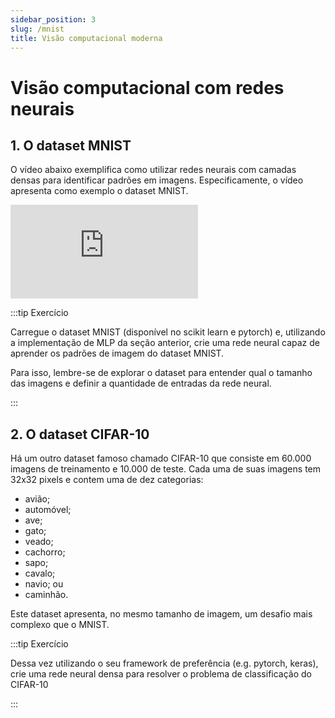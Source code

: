 ```yaml
---
sidebar_position: 3
slug: /mnist
title: Visão computacional moderna
---
```


# Visão computacional com redes neurais

## 1. O dataset MNIST

O vídeo abaixo exemplifica como utilizar redes neurais com camadas densas para
identificar padrões em imagens. Especificamente, o vídeo apresenta como exemplo
o dataset MNIST.

<div style={{ textAlign: 'center' }}>
    <iframe 
        style={{
            display: 'block',
            margin: 'auto',
            width: '100%',
            height: '50vh',
        }}
        src="https://www.youtube.com/embed/aircAruvnKk" 
        frameborder="0" 
        allowFullScreen>
    </iframe>
</div>

:::tip Exercício

Carregue o dataset MNIST (disponível no scikit learn e pytorch) e, utilizando
a implementação de MLP da seção anterior, crie uma rede neural capaz de 
aprender os padrões de imagem do dataset MNIST.

Para isso, lembre-se de explorar o dataset para entender qual o tamanho das
imagens e definir a quantidade de entradas da rede neural.

:::

## 2. O dataset CIFAR-10

Há um outro dataset famoso chamado CIFAR-10 que consiste em 60.000 imagens de
treinamento e 10.000 de teste. Cada uma de suas imagens tem 32x32 pixels e
contem uma de dez categorias: 

* avião;
* automóvel;
* ave;
* gato;
* veado;
* cachorro;
* sapo;
* cavalo;
* navio; ou
* caminhão.

Este dataset apresenta, no mesmo tamanho de imagem, um desafio mais complexo
que o MNIST.

:::tip Exercício

Dessa vez utilizando o seu framework de preferência (e.g. pytorch, keras), crie
uma rede neural densa para resolver o problema de classificação do CIFAR-10

:::
